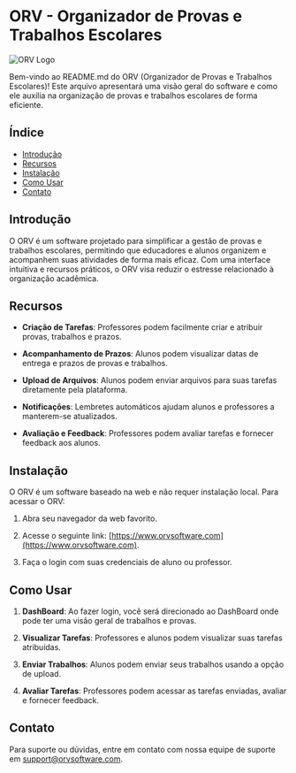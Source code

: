 # ORV - Organizador de Provas e Trabalhos Escolares

![ORV Logo](logo.png)

Bem-vindo ao README.md do ORV (Organizador de Provas e Trabalhos Escolares)! Este arquivo apresentará uma visão geral do software e como ele auxilia na organização de provas e trabalhos escolares de forma eficiente.

## Índice

- [Introdução](#introdução)
- [Recursos](#recursos)
- [Instalação](#instalação)
- [Como Usar](#como-usar)
- [Contato](#contato)

## Introdução

O ORV é um software projetado para simplificar a gestão de provas e trabalhos escolares, permitindo que educadores e alunos organizem e acompanhem suas atividades de forma mais eficaz. Com uma interface intuitiva e recursos práticos, o ORV visa reduzir o estresse relacionado à organização acadêmica.

## Recursos

- **Criação de Tarefas**: Professores podem facilmente criar e atribuir provas, trabalhos e prazos.
  
- **Acompanhamento de Prazos**: Alunos podem visualizar datas de entrega e prazos de provas e trabalhos.

- **Upload de Arquivos**: Alunos podem enviar arquivos para suas tarefas diretamente pela plataforma.

- **Notificações**: Lembretes automáticos ajudam alunos e professores a manterem-se atualizados.

- **Avaliação e Feedback**: Professores podem avaliar tarefas e fornecer feedback aos alunos.

## Instalação

O ORV é um software baseado na web e não requer instalação local. Para acessar o ORV:

1. Abra seu navegador da web favorito.

2. Acesse o seguinte link: [https://www.orvsoftware.com](https://www.orvsoftware.com).

3. Faça o login com suas credenciais de aluno ou professor.

## Como Usar

1. **DashBoard**: Ao fazer login, você será direcionado ao DashBoard onde pode ter uma visão geral de trabalhos e provas.

2. **Visualizar Tarefas**: Professores e alunos podem visualizar suas tarefas atribuídas.

3. **Enviar Trabalhos**: Alunos podem enviar seus trabalhos usando a opção de upload.

4. **Avaliar Tarefas**: Professores podem acessar as tarefas enviadas, avaliar e fornecer feedback.

## Contato

Para suporte ou dúvidas, entre em contato com nossa equipe de suporte em support@orvsoftware.com.

